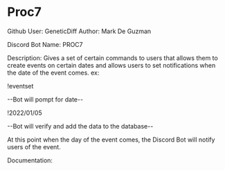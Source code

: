 # Proc7
Github User: GeneticDiff
Author: Mark De Guzman

Discord Bot Name: PROC7

Description:
Gives a set of certain commands to users that allows them to create events on certain dates and allows users to set notifications when
the date of the event comes.
ex: 

!eventset <Event-Name>

--Bot will pompt for date--

!2022/01/05

--Bot will verify and add the data to the database--

At this point when the day of the event comes, the Discord Bot will notify users of the event.

Documentation:



